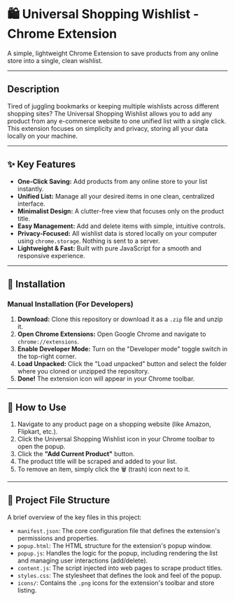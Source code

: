 # 🛍️ Universal Shopping Wishlist - Chrome Extension

A simple, lightweight Chrome Extension to save products from any online store into a single, clean wishlist.

---

## Description

Tired of juggling bookmarks or keeping multiple wishlists across different shopping sites? The Universal Shopping Wishlist allows you to add any product from any e-commerce website to one unified list with a single click. This extension focuses on simplicity and privacy, storing all your data locally on your machine.

---

## ✨ Key Features

* **One-Click Saving:** Add products from any online store to your list instantly.
* **Unified List:** Manage all your desired items in one clean, centralized interface.
* **Minimalist Design:** A clutter-free view that focuses only on the product title.
* **Easy Management:** Add and delete items with simple, intuitive controls.
* **Privacy-Focused:** All wishlist data is stored locally on your computer using `chrome.storage`. Nothing is sent to a server.
* **Lightweight & Fast:** Built with pure JavaScript for a smooth and responsive experience.

---

## 🚀 Installation

### Manual Installation (For Developers)

1.  **Download:** Clone this repository or download it as a `.zip` file and unzip it.
2.  **Open Chrome Extensions:** Open Google Chrome and navigate to `chrome://extensions`.
3.  **Enable Developer Mode:** Turn on the "Developer mode" toggle switch in the top-right corner.
4.  **Load Unpacked:** Click the "Load unpacked" button and select the folder where you cloned or unzipped the repository.
5.  **Done!** The extension icon will appear in your Chrome toolbar.

---

## 📖 How to Use

1.  Navigate to any product page on a shopping website (like Amazon, Flipkart, etc.).
2.  Click the Universal Shopping Wishlist icon in your Chrome toolbar to open the popup.
3.  Click the **"Add Current Product"** button.
4.  The product title will be scraped and added to your list.
5.  To remove an item, simply click the 🗑️ (trash) icon next to it.

---

## 📂 Project File Structure

A brief overview of the key files in this project:

* `manifest.json`: The core configuration file that defines the extension's permissions and properties.
* `popup.html`: The HTML structure for the extension's popup window.
* `popup.js`: Handles the logic for the popup, including rendering the list and managing user interactions (add/delete).
* `content.js`: The script injected into web pages to scrape product titles.
* `styles.css`: The stylesheet that defines the look and feel of the popup.
* `icons/`: Contains the `.png` icons for the extension's toolbar and store listing.

